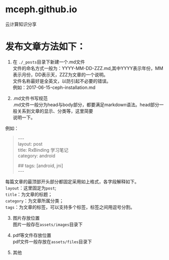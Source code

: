 # mceph.github.io

云计算知识分享

# 发布文章方法如下：

1. 在 `./_posts`目录下新建一个.md文件  
    文件的命名方式一般为：YYYY-MM-DD-ZZZ.md,其中YYYY表示年份，MM表示月份，DD表示天，ZZZ为文章的一个说明。  
    文件名称最好是全英文，以防引起不必要的错误。  
    例如：2017-06-15-ceph-installation.md

2. .md文件书写规范  
    .md文件一般分为head与body部分，都要满足markdown语法。head部分一般关系到文章的显示、分类等，这里简要  
   说明一下。

例如：

> \---<br>
> layout: post  
> title: RxBinding 学习笔记  
> category: android
>
> \## tags: \[android, jni\]<br>
> \---

每篇文章的最顶部开头部分都固定采用如上格式，各字段解释如下。  
`layout`：这里固定为`post`;   
`title`：为文章的标题；   
`category`：为文章所属分类；  
`tags`：为文章的标签，可以支持多个标签，标签之间用逗号分割。

3. 图片存放位置  
   图片一般存在`assets/images`目录下

4. pdf等文件存放位置  
   pdf文件一般存放在`assets/files`目录下

5. 其他



